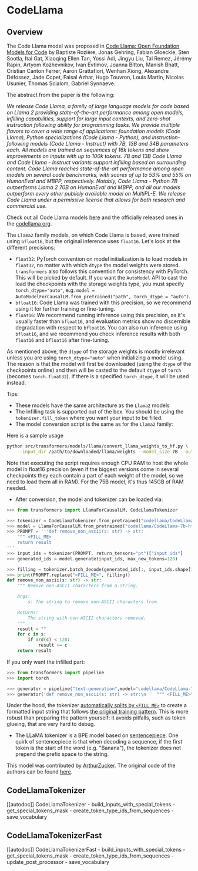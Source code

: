 <!--Copyright 2023 The HuggingFace Team. All rights reserved.

Licensed under the Apache License, Version 2.0 (the "License"); you may not use this file except in compliance with
the License. You may obtain a copy of the License at

http://www.apache.org/licenses/LICENSE-2.0

Unless required by applicable law or agreed to in writing, software distributed under the License is distributed on
an "AS IS" BASIS, WITHOUT WARRANTIES OR CONDITIONS OF ANY KIND, either express or implied. See the License for the
specific language governing permissions and limitations under the License.

⚠️ Note that this file is in Markdown but contains specific syntax for our doc-builder (similar to MDX) that may not be
rendered properly in your Markdown viewer.

-->

# CodeLlama

## Overview

The Code Llama model was proposed in [Code Llama: Open Foundation Models for Code](https://ai.meta.com/research/publications/code-llama-open-foundation-models-for-code/) by Baptiste Rozière, Jonas Gehring, Fabian Gloeckle, Sten Sootla, Itai Gat, Xiaoqing Ellen Tan, Yossi Adi, Jingyu Liu, Tal Remez, Jérémy Rapin, Artyom Kozhevnikov, Ivan Evtimov, Joanna Bitton, Manish Bhatt, Cristian Canton Ferrer, Aaron Grattafiori, Wenhan Xiong, Alexandre Défossez, Jade Copet, Faisal Azhar, Hugo Touvron, Louis Martin, Nicolas Usunier, Thomas Scialom, Gabriel Synnaeve.

The abstract from the paper is the following:

*We release Code Llama, a family of large language models for code based on Llama 2 providing state-of-the-art performance among open models, infilling capabilities, support for large input contexts, and zero-shot instruction following ability for programming tasks. We provide multiple flavors to cover a wide range of applications: foundation models (Code Llama), Python specializations (Code Llama - Python), and instruction-following models (Code Llama - Instruct) with 7B, 13B and 34B parameters each. All models are trained on sequences of 16k tokens and show improvements on inputs with up to 100k tokens. 7B and 13B Code Llama and Code Llama - Instruct variants support infilling based on surrounding content. Code Llama reaches state-of-the-art performance among open models on several code benchmarks, with scores of up to 53% and 55% on HumanEval and MBPP, respectively. Notably, Code Llama - Python 7B outperforms Llama 2 70B on HumanEval and MBPP, and all our models outperform every other publicly available model on MultiPL-E. We release Code Llama under a permissive license that allows for both research and commercial use.*

Check out all Code Llama models [here](https://huggingface.co/models?search=code_llama) and the officially released ones in the [codellama org](https://huggingface.co/codellama).

<Tip warning={true}>

The `Llama2` family models, on which Code Llama is based, were trained using `bfloat16`, but the original inference uses `float16`. Let's look at the different precisions:

* `float32`: PyTorch convention on model initialization is to load models in `float32`, no matter with which `dtype` the model weights were stored. `transformers` also follows this convention for consistency with PyTorch. This will be picked by default. If you want the `AutoModel` API to cast the load the checkpoints with the storage weights type, you must specify `torch_dtype="auto"`, e.g. `model = AutoModelForCausalLM.from_pretrained("path", torch_dtype = "auto")`.
* `bfloat16`: Code Llama was trained with this precision, so we recommend using it for further training or fine-tuning.
* `float16`: We recommend running inference using this precision, as it's usually faster than `bfloat16`, and evaluation metrics show no discernible degradation with respect to `bfloat16`. You can also run inference using `bfloat16`, and we recommend you check inference results with both `float16` and `bfloat16` after fine-tuning.

As mentioned above, the `dtype` of the storage weights is mostly irrelevant unless you are using `torch_dtype="auto"` when initializing a model using. The reason is that the model will first be downloaded (using the `dtype` of the checkpoints online) and then will be casted to the default `dtype` of `torch` (becomes `torch.float32`). If there is a specified `torch_dtype`, it will be used instead.

</Tip>

Tips:

- These models have the same architecture as the `Llama2` models
- The infilling task is supported out of the box. You should be using the `tokenizer.fill_token` where you want your input to be filled.
- The model conversion script is the same as for the `Llama2` family:

Here is a sample usage
```bash
python src/transformers/models/llama/convert_llama_weights_to_hf.py \
    --input_dir /path/to/downloaded/llama/weights --model_size 7B --output_dir /output/path
```
Note that executing the script requires enough CPU RAM to host the whole model in float16 precision (even if the biggest versions
come in several checkpoints they each contain a part of each weight of the model, so we need to load them all in RAM). For the 75B model, it's thus 145GB of RAM needed.

- After conversion, the model and tokenizer can be loaded via:

```python
>>> from transformers import LlamaForCausalLM, CodeLlamaTokenizer

>>> tokenizer = CodeLlamaTokenizer.from_pretrained("codellama/CodeLlama-7b-hf")
>>> model = LlamaForCausalLM.from_pretrained("codellama/CodeLlama-7b-hf")
>>> PROMPT = '''def remove_non_ascii(s: str) -> str:
    """ <FILL_ME>
    return result
'''
>>> input_ids = tokenizer(PROMPT, return_tensors="pt")["input_ids"]
>>> generated_ids = model.generate(input_ids, max_new_tokens=128)

>>> filling = tokenizer.batch_decode(generated_ids[:, input_ids.shape[1]:], skip_special_tokens = True)[0]
>>> print(PROMPT.replace("<FILL_ME>", filling))
def remove_non_ascii(s: str) -> str:
    """ Remove non-ASCII characters from a string.

    Args:
        s: The string to remove non-ASCII characters from.

    Returns:
        The string with non-ASCII characters removed.
    """
    result = ""
    for c in s:
        if ord(c) < 128:
            result += c
    return result
```

If you only want the infilled part:
```python
>>> from transformers import pipeline
>>> import torch

>>> generator = pipeline("text-generation",model="codellama/CodeLlama-7b-hf",torch_dtype=torch.float16, device_map="auto")
>>> generator('def remove_non_ascii(s: str) -> str:\n    """ <FILL_ME>\n    return result', max_new_tokens = 128, return_type = 1)
```

Under the hood, the tokenizer [automatically splits by `<FILL_ME>`](https://huggingface.co/docs/transformers/main/model_doc/code_llama#transformers.CodeLlamaTokenizer.fill_token) to create a formatted input string that follows [the original training pattern](https://github.com/facebookresearch/codellama/blob/cb51c14ec761370ba2e2bc351374a79265d0465e/llama/generation.py#L402). This is more robust than preparing the pattern yourself: it avoids pitfalls, such as token glueing, that are very hard to debug.

- The LLaMA tokenizer is a BPE model based on [sentencepiece](https://github.com/google/sentencepiece). One quirk of sentencepiece is that when decoding a sequence, if the first token is the start of the word (e.g. "Banana"), the tokenizer does not prepend the prefix space to the string.

This model was contributed by [ArthurZucker](https://huggingface.co/ArthurZ). The original code of the authors can be found [here](https://github.com/facebookresearch/llama).


## CodeLlamaTokenizer

[[autodoc]] CodeLlamaTokenizer
    - build_inputs_with_special_tokens
    - get_special_tokens_mask
    - create_token_type_ids_from_sequences
    - save_vocabulary

## CodeLlamaTokenizerFast

[[autodoc]] CodeLlamaTokenizerFast
    - build_inputs_with_special_tokens
    - get_special_tokens_mask
    - create_token_type_ids_from_sequences
    - update_post_processor
    - save_vocabulary
